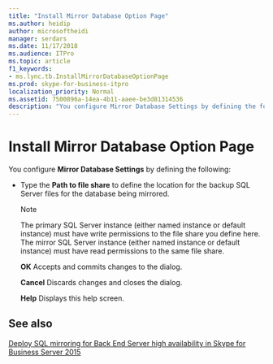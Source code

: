 ```yaml
---
title: "Install Mirror Database Option Page"
ms.author: heidip
author: microsoftheidi
manager: serdars
ms.date: 11/17/2018
ms.audience: ITPro
ms.topic: article
f1_keywords:
- ms.lync.tb.InstallMirrorDatabaseOptionPage
ms.prod: skype-for-business-itpro
localization_priority: Normal
ms.assetid: 7500896a-14ea-4b11-aaee-be3d81314536
description: "You configure Mirror Database Settings by defining the following:"
---
```


# Install Mirror Database Option Page
 
You configure **Mirror Database Settings** by defining the following:
  
- Type the **Path to file share** to define the location for the backup SQL Server files for the database being mirrored.
    
    > [!NOTE]
    > The primary SQL Server instance (either named instance or default instance) must have write permissions to the file share you define here. The mirror SQL Server instance (either named instance or default instance) must have read permissions to the same file share. 
  
  **OK** Accepts and commits changes to the dialog.
  
  **Cancel** Discards changes and closes the dialog.
  
  **Help** Displays this help screen.
  
## See also

[Deploy SQL mirroring for Back End Server high availability in Skype for Business Server 2015](../../deploy/deploy-high-availability-and-disaster-recovery/sql-mirroring-for-high-availability.md)